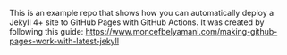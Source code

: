 This is an example repo that shows how you can automatically deploy a 
Jekyll 4+ site to GitHub Pages with GitHub Actions. 
It was created by following this guide: 
https://www.moncefbelyamani.com/making-github-pages-work-with-latest-jekyll

